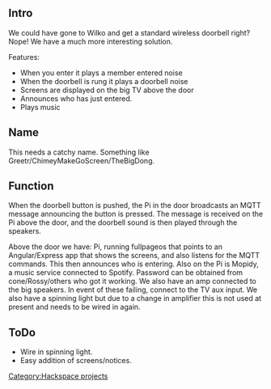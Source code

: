 Intro
-----

We could have gone to Wilko and get a standard wireless doorbell right?
Nope! We have a much more interesting solution.

Features:

-   When you enter it plays a member entered noise
-   When the doorbell is rung it plays a doorbell noise
-   Screens are displayed on the big TV above the door
-   Announces who has just entered.
-   Plays music

Name
----

This needs a catchy name. Something like
Greetr/ChimeyMakeGoScreen/TheBigDong.

Function
--------

When the doorbell button is pushed, the Pi in the door broadcasts an
MQTT message announcing the button is pressed. The message is received
on the Pi above the door, and the doorbell sound is then played through
the speakers.

Above the door we have: Pi, running fullpageos that points to an
Angular/Express app that shows the screens, and also listens for the
MQTT commands. This then announces who is entering. Also on the Pi is
Mopidy, a music service connected to Spotify. Password can be obtained
from cone/Rossy/others who got it working. We also have an amp connected
to the big speakers. In event of these failing, connect to the TV aux
input. We also have a spinning light but due to a change in amplifier
this is not used at present and needs to be wired in again.

ToDo
----

-   Wire in spinning light.
-   Easy addition of screens/notices.

[Category:Hackspace projects](Category:Hackspace_projects "wikilink")